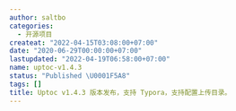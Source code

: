 ```yaml
---
author: saltbo
categories:
  - 开源项目
createat: "2022-04-15T03:08:00+07:00"
date: "2020-06-29T00:00:00+07:00"
lastupdated: "2022-04-19T06:58:00+07:00"
name: uptoc-v1.4.3
status: "Published \U0001F5A8"
tags: []
title: Uptoc v1.4.3 版本发布，支持 Typora，支持配置上传目录。
---
```

